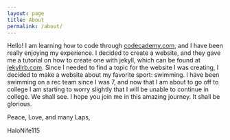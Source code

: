 ```yaml
---
layout: page
title: About
permalink: /about/
---
```


Hello! I am learning how to code through [codecademy.com](https://www.codecademy.com/), and I have been really enjoying my experience. I decided to create a website, and they gave me a tutorial on how to create one with jekyll, which can be found at [jekyllrb.com](http://jekyllrb.com/). Since I needed to find a topic for the website I was creating, I decided to make a website about my favorite sport: swimming. I have been swimming on a rec team since I was 7, and now that I am about to go off to college I am starting to worry slightly that I will be unable to continue in college. We shall see. I hope you join me in this amazing journey. It shall be glorious.

Peace, Love, and many Laps,

HaloNife115
